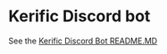 # Kerific Discord bot

See the [Kerific Discord Bot README.MD](https://github.com/kordwarshuis/kerific-discord-bot/blob/main/README.md)
